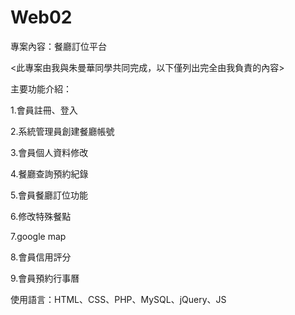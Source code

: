 # Web02
專案內容：餐廳訂位平台

<此專案由我與朱曼華同學共同完成，以下僅列出完全由我負責的內容>

主要功能介紹：

1.會員註冊、登入

2.系統管理員創建餐廳帳號

3.會員個人資料修改

4.餐廳查詢預約紀錄

5.會員餐廳訂位功能

6.修改特殊餐點

7.google map

8.會員信用評分

9.會員預約行事曆
         
使用語言：HTML、CSS、PHP、MySQL、jQuery、JS
